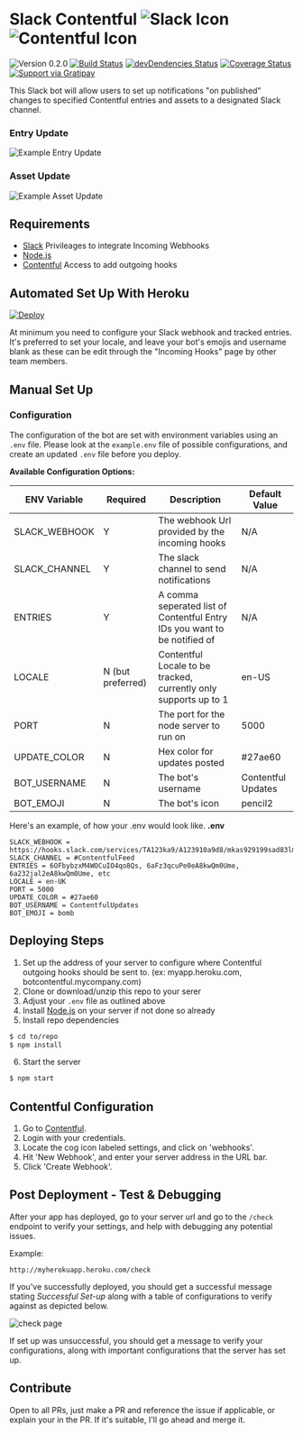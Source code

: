 # Slack Contentful  ![Slack Icon](http://dist.alternativeto.net/icons/slack_59044.png?width=50&height=50&mode=crop&anchor=middlecenter)   ![Contentful Icon](https://lh5.googleusercontent.com/SiTAEkDd09U_7ngpQgCzQq4LXL-1876MnOr0AdCofQ0-l5TCWIUXRGviAQlAABj6h9bB6WLE=s50-h50-e365)

![Version 0.2.0](https://img.shields.io/badge/version-0.2.0-blue.svg)
[![Build Status](https://travis-ci.org/brh55/slack-contentful.svg?branch=master)](https://travis-ci.org/brh55/slack-contentful) [![devDendencies Status](https://david-dm.org/brh55/slack-contentful/dev-status.svg)](https://david-dm.org/brh55/slack-contentful#info=Dependencies) [![Coverage Status](https://coveralls.io/repos/brh55/slack-contentful/badge.svg?branch=master&service=github)](https://coveralls.io/github/brh55/slack-contentful?branch=master) [![Support via Gratipay](http://img.shields.io/gratipay/brh55.svg?style=flat-square)](https://gratipay.com/brh55)

This Slack bot will allow users to set up notifications "on published" changes to specified Contentful entries and assets to a designated Slack channel.

### Entry Update
![Example Entry Update](http://s28.postimg.org/oycfdlzz1/Screen_Shot_2015_11_16_at_8_14_10_AM.png)

### Asset Update
![Example Asset Update](https://cloud.githubusercontent.com/assets/6020066/12939831/c7da36c0-cf91-11e5-8bb8-a6f8cc5f04a6.png)

## Requirements

  * [Slack](http://slack.com/) Privileages to integrate Incoming Webhooks
  * [Node.js](http://nodejs.org/)
  * [Contentful](http://contentful.com) Access to add outgoing hooks

## Automated Set Up With Heroku
[![Deploy](https://www.herokucdn.com/deploy/button.png)](https://heroku.com/deploy)

At minimum you need to configure your Slack webhook and tracked entries. It's preferred to set your locale, and leave your bot's emojis and username blank as these can be edit through the "Incoming Hooks" page by other team members.

## Manual Set Up

### Configuration
The configuration of the bot are set with environment variables using an `.env` file. Please look at the `example.env` file of possible configurations, and create an updated `.env` file before you deploy.

**Available Configuration Options:**
 
 ENV Variable | Required | Description | Default Value 
------------ | ------------- | ------------- | -------------
SLACK_WEBHOOK | Y |The webhook Url provided by the incoming hooks | N/A 
SLACK_CHANNEL | Y |The slack channel to send notifications | N/A 
ENTRIES | Y | A comma seperated list of Contentful Entry IDs you want to be notified of | N/A 
LOCALE | N (but preferred) | Contentful Locale to be tracked, currently only supports up to 1 | en-US 
PORT  | N | The port for the node server to run on | 5000 
UPDATE_COLOR | N  | Hex color for updates posted | #27ae60 
BOT_USERNAME | N | The bot's username | Contentful Updates 
BOT_EMOJI | N | The bot's icon | pencil2 

Here's an example, of how your .env would look like.
__.env__
```
SLACK_WEBHOOK = https://hooks.slack.com/services/TA123ka9/A123910a9d8/mkas929199sad83lmk7h
SLACK_CHANNEL = #ContentfulFeed
ENTRIES = 6OFbybzxM4WOCuIO4qo8Qs, 6aFz3qcuPe0eA8kwQm0Ume, 6a232jal2eA8kwQm0Ume, etc
LOCALE = en-UK
PORT = 5000
UPDATE_COLOR = #27ae60
BOT_USERNAME = ContentfulUpdates
BOT_EMOJI = bomb
```

## Deploying Steps

1. Set up the address of your server to configure where Contentful outgoing hooks should be sent to. (ex: myapp.heroku.com, botcontentful.mycompany.com)
2. Clone or download/unzip this repo to your serer
3. Adjust your `.env` file as outlined above
4. Install [Node.js](http://nodejs.org/) on your server if not done so already
5. Install repo dependencies
  
  ```bash
  $ cd to/repo
  $ npm install
  ```
6. Start the server

  ```bash
  $ npm start
  ```

## Contentful Configuration

1. Go to [Contentful](https://contentful.com).
2. Login with your credentials.
3. Locate the cog icon labeled settings, and click on 'webhooks'.
4. Hit 'New Webhook', and enter your server address in the URL bar.
5. Click 'Create Webhook'.

## Post Deployment - Test & Debugging
After your app has deployed, go to your server url and go to the `/check` endpoint to verify your settings, and help with debugging any potential issues.

Example:
```
http://myherokuapp.heroku.com/check
```

If you've successfully deployed, you should get a successful message stating *Successful Set-up* along with a table of configurations to verify against as depicted below.

![check page](https://cloud.githubusercontent.com/assets/6020066/12940014/3539a25e-cf93-11e5-8ad2-804c00fe3d95.png)

If set up was unsuccessful, you should get a message to verify your configurations, along with important configurations that the server has set up.

## Contribute
Open to all PRs, just make a PR and reference the issue if applicable, or explain your in the PR. If it's suitable, I'll go ahead and merge it.
